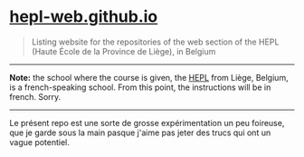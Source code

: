 # [hepl-web.github.io](http://hepl-web.github.io)

> Listing website for the repositories of the web section of the HEPL (Haute École de la Province de Liège), in Belgium

* * *

**Note:** the school where the course is given, the [HEPL](http://www.provincedeliege.be/hauteecole) from Liège, Belgium, is a french-speaking school. From this point, the instructions will be in french. Sorry.

* * *

Le présent repo est une sorte de grosse expérimentation un peu foireuse, que je garde sous la main pasque j'aime pas jeter des trucs qui ont un vague potentiel.
